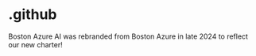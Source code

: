 # .github
Boston Azure AI was rebranded from Boston Azure in late 2024 to reflect our new charter! 
